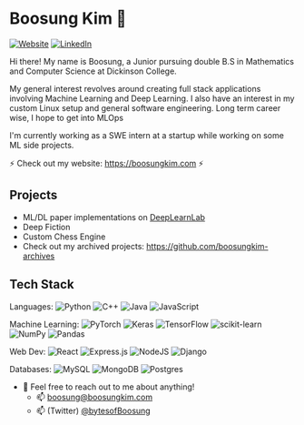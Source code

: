 # Boosung Kim 👋

[![Website](https://img.shields.io/badge/Website-boosungkim.com-informational?style=flat-square&color=00ADB5&logo=about.me&logoColor=white)](https://boosungkim.com)
[![LinkedIn](https://img.shields.io/badge/LinkedIn-boosungk-informational?style=flat-square&logo=linkedin&logoColor=white)](https://www.linkedin.com/in/boosungk/)

Hi there! My name is Boosung, a Junior pursuing double B.S in Mathematics and Computer Science at Dickinson College.

My general interest revolves around creating full stack applications involving Machine Learning and Deep Learning. I also have an interest in  my custom Linux setup and general software engineering. Long term career wise, I hope to get into MLOps

I'm currently working as a SWE intern at a startup while working on some ML side projects.

⚡ Check out my website: https://boosungkim.com ⚡ 

## Projects
- ML/DL paper implementations on [DeepLearnLab](https://boosungkim.com/dllab)
- Deep Fiction
- Custom Chess Engine
- Check out my archived projects: https://github.com/boosungkim-archives

## Tech Stack
Languages: ![Python](https://img.shields.io/badge/python-3670A0?style=for-the-badge&logo=python&logoColor=ffdd54) ![C++](https://img.shields.io/badge/c++-%2300599C.svg?style=for-the-badge&logo=c%2B%2B&logoColor=white) ![Java](https://img.shields.io/badge/java-%23ED8B00.svg?style=for-the-badge&logo=openjdk&logoColor=white) ![JavaScript](https://img.shields.io/badge/javascript-%23323330.svg?style=for-the-badge&logo=javascript&logoColor=%23F7DF1E) 

Machine Learning: ![PyTorch](https://img.shields.io/badge/PyTorch-%23EE4C2C.svg?style=for-the-badge&logo=PyTorch&logoColor=white) ![Keras](https://img.shields.io/badge/Keras-%23D00000.svg?style=for-the-badge&logo=Keras&logoColor=white) ![TensorFlow](https://img.shields.io/badge/TensorFlow-%23FF6F00.svg?style=for-the-badge&logo=TensorFlow&logoColor=white) ![scikit-learn](https://img.shields.io/badge/scikit--learn-%23F7931E.svg?style=for-the-badge&logo=scikit-learn&logoColor=white) ![NumPy](https://img.shields.io/badge/numpy-%23013243.svg?style=for-the-badge&logo=numpy&logoColor=white) ![Pandas](https://img.shields.io/badge/pandas-%23150458.svg?style=for-the-badge&logo=pandas&logoColor=white) 

Web Dev: ![React](https://img.shields.io/badge/react-%2320232a.svg?style=for-the-badge&logo=react&logoColor=%2361DAFB) ![Express.js](https://img.shields.io/badge/express.js-%23404d59.svg?style=for-the-badge&logo=express&logoColor=%2361DAFB) ![NodeJS](https://img.shields.io/badge/node.js-6DA55F?style=for-the-badge&logo=node.js&logoColor=white) ![Django](https://img.shields.io/badge/django-%23092E20.svg?style=for-the-badge&logo=django&logoColor=white)

Databases: ![MySQL](https://img.shields.io/badge/mysql-%2300f.svg?style=for-the-badge&logo=mysql&logoColor=white) ![MongoDB](https://img.shields.io/badge/MongoDB-%234ea94b.svg?style=for-the-badge&logo=mongodb&logoColor=white) ![Postgres](https://img.shields.io/badge/postgres-%23316192.svg?style=for-the-badge&logo=postgresql&logoColor=white)

- 💬 Feel free to reach out to me about anything!
  - 📫 boosung@boosungkim.com
  - 📫 (Twitter) [@bytesofBoosung](https://twitter.com/bytesofboosung)

